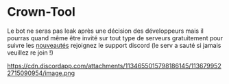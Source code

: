 # Crown-Tool

Le bot ne seras pas leak après une décision des développeurs mais il pourras quand même être invité sur tout type de serveurs gratuitement pour suivre les [nouveautés](https://discord.gg/hRsFuaNmMS) rejoignez le support discord (le serv a sauté si jamais veuillez re join !)

https://cdn.discordapp.com/attachments/1134655015798186145/1136799522715090954/image.png
